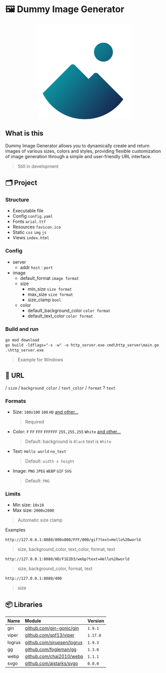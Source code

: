 # 🖼️ Dummy Image Generator

<p align="center">
  <img src="static/img/logo.svg" width=300>
</p>

## What is this

Dummy Image Generator allows you to dynamically create and return images of various sizes, colors and styles, providing flexible customization of image generation through a simple and user-friendly URL interface.

> Still in development

## 🗂️ Project

### Structure

- Executable file
- Config `config.yaml`
- Fonts `arial.ttf`
- Resources `favicon.ico`
- Static `css` `img` `js`
- Views `index.html`

### Config

- server
  - addr `host` : `port`
- image
  - default_format `image format`
  - size
    - min_size `size format`
    - max_size `size format`
    - size_clamp `bool`
  - color
    - default_background_color `color format`
    - default_text_color `color format`

### Build and run

```
go mod download
go build -ldflags="-s -w" -o http_server.exe cmd\http_server\main.go
.\http_server.exe
```

> Example for Windows

## 📃 URL

/ `size` / `background_color` / `text_color` / `format` ? `text`

### Formats

- Size: `100x100` `100` `HD` [and other...](RESOLUTIONS.md)

  > Required

- Color: `F` `FF` `FFF` `FFFFFF` `255,255,255` `White` [and other...](COLORS.md)

  > Default: background is `Black` text is `White`

- Text: `Hello world` `no_text`

  > Default: `width x height`

- Image: `PNG` `JPEG` `WEBP` `GIF` `SVG`

  > Default: `PNG`

### Limits

- Min size: `10x10`
- Max size: `2000x2000`

> Automatic size clamp

Examples

```
http://127.0.0.1:8080/800x800/FFF/000/gif?text=Hello%20world
```

> size, background_color, text_color, format, text

```
http://127.0.0.1:8080/HD/F1E2D3/webp?text=Hello%20world
```

> size, background_color, format, text

```
http://127.0.0.1:8080/400
```

> size

## 📦 Libraries

| Name   | Module                                                           | Version  |
| :----- | :--------------------------------------------------------------- | :------- |
| gin    | [github.com/gin-gonic/gin](https://github.com/gin-gonic/gin)     | `1.9.1`  |
| viper  | [github.com/spf13/viper](https://github.com/spf13/viper)         | `1.17.0` |
| logrus | [github.com/sirupsen/logrus](https://github.com/sirupsen/logrus) | `1.9.3`  |
| gg     | [github.com/fogleman/gg](https://github.com/fogleman/gg)         | `1.3.0`  |
| webp   | [github.com/chai2010/webp](https://github.com/chai2010/webp)     | `1.1.1`  |
| svgo   | [github.com/ajstarks/svgo](https://github.com/ajstarks/svgo)     | `0.0.0`  |
